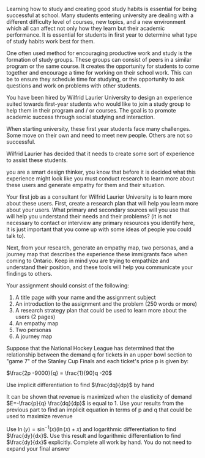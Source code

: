 Learning how to study and creating good study habits is essential for being successful at school. Many students entering university are dealing with a different difficulty level of courses, new topics, and a new environment which all can affect not only how they learn but their academic performance. It is essential for students in first year to determine what type of study habits work best for them. 

One often used method for encouraging productive work and study is the formation of study groups. These groups can consist of peers in a similar program or the same course. It creates the opportunity for students to come together and encourage a time for working on their school work. This can be to ensure they schedule time for studying, or the opportunity to ask questions and work on problems with other students. 

You have been hired by Wilfrid Laurier University to design an experience suited towards first-year students who would like to join a study group to help them in their program and / or courses. The goal is to promote academic success through social studying and interaction.

When starting university, these first year students face many challenges. Some move on their own and need to meet new people. Others are not so successful.

Wilfrid Laurier has decided that it needs to create some sort of experience to assist these students.

you are a smart design thinker, you know that before it is decided what this experience might look like you must conduct research to learn more about these users and generate empathy for them and their situation.

Your first job as a consultant for Wilfrid Laurier University is to learn more about these users. First, create a research plan that will help you learn more about your users. What primary and secondary sources will you use that will help you understand their needs and their problems? (it is not necessary to contact or interview any primary resources you identify here, it is just important that you come up with some ideas of people you could talk to).

Next, from your research, generate an empathy map, two personas, and a journey map that describes the experience these immigrants face when coming to Ontario. Keep in mind you are trying to empathize and understand their position, and these tools will help you communicate your findings to others.

Your assignment should consist of the following:
1. A title page with your name and the assignment subject
2. An introduction to the assignment and the problem (250 words or more)
3. A research strategy plan that could be used to learn more about the users (2 pages)
4. An empathy map
5. Two personas
6. A journey map



Suppose that the National Hockey League has determined that the relationship between the demand q for tickets in an upper bowl section to "game 7" of the Stanley Cup Finals and each ticket's price p is given by:

$\frac{2p -9000}{q} = \frac{1}{90}q -20$

Use implicit differentiation to find $\frac{dq}{dp}$ by hand

It can be shown that revenue is maximized when the elasticity of demand $E=-\frac{p}{q} \frac{dq}{dp}$ is equal to 1. Use your results from the previous part to find an implicit equation in terms of p and q that could be used to maximize revenue


Use $\ln(y)=\sin^{-1}(x)(\ln (x)+x)$ and logarithmic differentiation to find $\frac{dy}{dx}$. Use this result and logarithmic differentiation to find $\frac{dy}{dx}$ explicitly. Complete all work by hand. You do not need to expand your final answer